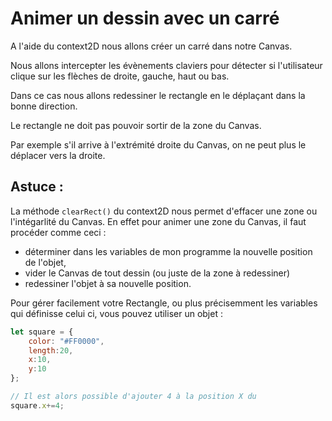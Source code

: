 # Animer un dessin avec un carré

A l'aide du context2D nous allons créer un carré dans notre Canvas.

Nous allons intercepter les évènements claviers pour détecter si l'utilisateur clique sur les flèches de droite, gauche, haut ou bas.

Dans ce cas nous allons redessiner le rectangle en le déplaçant dans la bonne direction.

Le rectangle ne doit pas pouvoir sortir de la zone du Canvas. 

Par exemple s'il arrive à l'extrémité droite du Canvas, on ne peut plus le déplacer vers la droite.


## Astuce :

La méthode `clearRect()` du context2D nous permet d'effacer une zone ou l'intégarlité du Canvas.
En effet pour animer une zone du Canvas, il faut procéder comme ceci :
- déterminer dans les variables de mon programme la nouvelle position de l'objet,
- vider le Canvas de tout dessin (ou juste de la zone à redessiner)
- redessiner l'objet à sa nouvelle position.


Pour gérer facilement votre Rectangle, ou plus précisemment les variables qui définisse celui ci, vous pouvez utiliser un objet :

```javaScript
let square = {
    color: "#FF0000",
    length:20,
    x:10,
    y:10
};

// Il est alors possible d'ajouter 4 à la position X du 
square.x+=4;
```